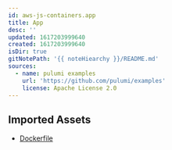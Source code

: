 ```yaml
---
id: aws-js-containers.app
title: App
desc: ''
updated: 1617203999640
created: 1617203999640
isDir: true
gitNotePath: '{{ noteHiearchy }}/README.md'
sources:
  - name: pulumi examples
    url: 'https://github.com/pulumi/examples'
    license: Apache License 2.0
---
```

## Imported Assets

- [Dockerfile](/assets/dockerfile)

